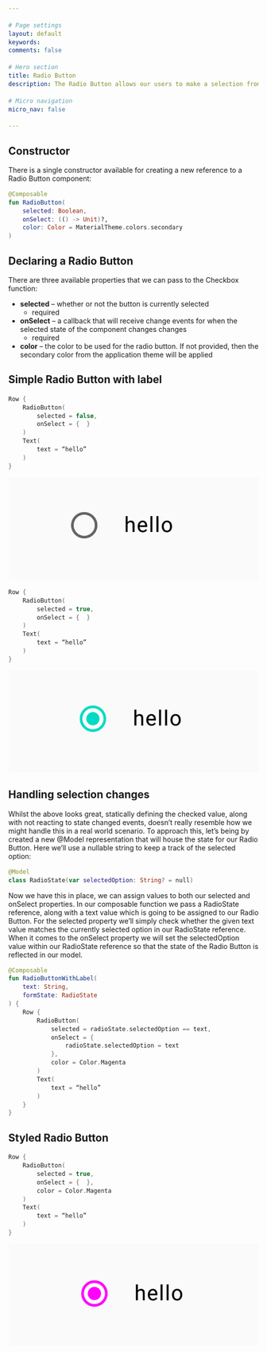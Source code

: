 ```yaml
---

# Page settings
layout: default
keywords:
comments: false

# Hero section
title: Radio Button
description: The Radio Button allows our users to make a selection from a group of available options - usually in cases where at least one of the options is required. This essentially allows the toggling between the different radio buttons that are on show, creating a sense of a required selection from a set of options. 

# Micro navigation
micro_nav: false

---
```


## Constructor

There is a single constructor available for creating a new reference to a Radio Button component:

```kotlin
@Composable
fun RadioButton(
    selected: Boolean,
    onSelect: (() -> Unit)?,
    color: Color = MaterialTheme.colors.secondary
)
```

## Declaring a Radio Button

There are three available properties that we can pass to the Checkbox function:

* **selected** – whether or not the button is currently selected
  * required
* **onSelect** – a callback that will receive change events for when the selected state of the component changes changes
  * required
* **color** – the color to be used for the radio button. If not provided, then the secondary color from the application theme will be applied

## Simple Radio Button with label

```kotlin
Row {
    RadioButton(
        selected = false,
        onSelect = {  }
    )
    Text(
        text = “hello”
    )
}
```

![Radio button](/academy/material/media/radiobutton.png)

```kotlin
Row {
    RadioButton(
        selected = true,
        onSelect = {  }
    )
    Text(
        text = “hello”
    )
}
```

![Selected radio button](/academy/material/media/selected_radiobutton.png)

## Handling selection changes

Whilst the above looks great, statically defining the checked value, along with not reacting to state changed events, doesn’t really resemble how we might handle this in a real world scenario. To approach this, let’s being by created a new @Model representation that will house the state for our Radio Button. Here we’ll use a nullable string to keep a track of the selected option:


```kotlin
@Model
class RadioState(var selectedOption: String? = null)
```

Now we have this in place, we can assign values to both our selected and onSelect properties. In our composable function we pass a RadioState reference, along with a text value which is going to be assigned to our Radio Button. For the selected property we’ll simply check whether the given text value matches the currently selected option in our RadioState reference. When it comes to the onSelect property we will set the selectedOption value within our RadioState reference so that the state of the Radio Button is reflected in our model.

```kotlin
@Composable
fun RadioButtonWithLabel(
    text: String,
    formState: RadioState
) {
    Row {
        RadioButton(
            selected = radioState.selectedOption == text,
            onSelect = { 
                radioState.selectedOption = text
            },
            color = Color.Magenta
        )
        Text(
            text = “hello”
        )
    }
}
```

## Styled Radio Button

```kotlin
Row {
    RadioButton(
        selected = true,
        onSelect = {  },
        color = Color.Magenta
    )
    Text(
        text = “hello”
    )
}
```
![Color radio button](/academy/material/media/colored_radiobutton.png)
